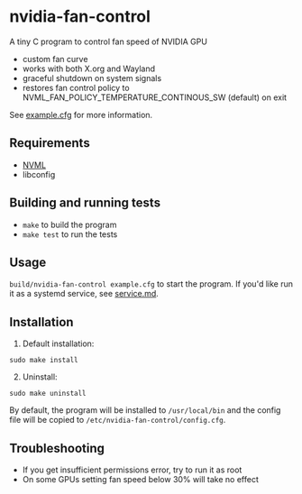 # nvidia-fan-control

A tiny C program to control fan speed of NVIDIA GPU

- custom fan curve
- works with both X.org and Wayland
- graceful shutdown on system signals
- restores fan control policy to NVML_FAN_POLICY_TEMPERATURE_CONTINOUS_SW (default) on exit

See [example.cfg](example.cfg) for more information.

## Requirements

- [NVML](https://developer.nvidia.com/management-library-nvml)
- libconfig

## Building and running tests

- `make` to build the program
- `make test` to run the tests 

## Usage

`build/nvidia-fan-control example.cfg` to start the program. If you'd like run it as a systemd service, see [service.md](service.md).

## Installation

1. Default installation:
```
sudo make install
```

2. Uninstall:
```
sudo make uninstall
```

By default, the program will be installed to `/usr/local/bin` and the config file will be copied to `/etc/nvidia-fan-control/config.cfg`.

## Troubleshooting

- If you get insufficient permissions error, try to run it as root
- On some GPUs setting fan speed below 30% will take no effect